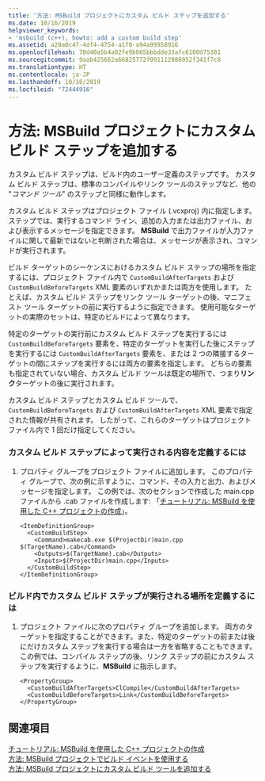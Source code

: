 ```yaml
---
title: '方法: MSBuild プロジェクトにカスタム ビルド ステップを追加する'
ms.date: 10/16/2019
helpviewer_keywords:
- 'msbuild (c++), howto: add a custom build step'
ms.assetid: a20a0c47-4df4-4754-a1f0-a94a99958916
ms.openlocfilehash: 78d40a5b4a02fe9b065bbbdde33afc6180d75381
ms.sourcegitcommit: 9aab425662a66825772f091112986952f341f7c8
ms.translationtype: HT
ms.contentlocale: ja-JP
ms.lasthandoff: 10/16/2019
ms.locfileid: "72444916"
---
```

# <a name="how-to-add-a-custom-build-step-to-msbuild-projects"></a>方法: MSBuild プロジェクトにカスタム ビルド ステップを追加する

カスタム ビルド ステップは、ビルド内のユーザー定義のステップです。 カスタム ビルド ステップは、標準のコンパイルやリンク ツールのステップなど、他の "*コマンド ツール*" のステップと同様に動作します。

カスタム ビルド ステップはプロジェクト ファイル (.vcxproj) 内に指定します。 ステップでは、実行するコマンド ライン、追加の入力または出力ファイル、および表示するメッセージを指定できます。 **MSBuild** で出力ファイルが入力ファイルに関して最新ではないと判断された場合は、メッセージが表示され、コマンドが実行されます。

ビルド ターゲットのシーケンスにおけるカスタム ビルド ステップの場所を指定するには、プロジェクト ファイル内で `CustomBuildAfterTargets` および `CustomBuildBeforeTargets` XML 要素のいずれかまたは両方を使用します。 たとえば、カスタム ビルド ステップをリンク ツール ターゲットの後、マニフェスト ツール ターゲットの前に実行するように指定できます。 使用可能なターゲットの実際のセットは、特定のビルドによって異なります。

特定のターゲットの実行前にカスタム ビルド ステップを実行するには `CustomBuildBeforeTargets` 要素を、特定のターゲットを実行した後にステップを実行するには `CustomBuildAfterTargets` 要素を、または 2 つの隣接するターゲットの間にステップを実行するには両方の要素を指定します。 どちらの要素も指定されていない場合、カスタム ビルド ツールは既定の場所で、つまり**リンク**ターゲットの後に実行されます。

カスタム ビルド ステップとカスタム ビルド ツールで、`CustomBuildBeforeTargets` および `CustomBuildAfterTargets` XML 要素で指定された情報が共有されます。 したがって、これらのターゲットはプロジェクト ファイル内で 1 回だけ指定してください。

### <a name="to-define-what-is-executed-by-the-custom-build-step"></a>カスタム ビルド ステップによって実行される内容を定義するには

1. プロパティ グループをプロジェクト ファイルに追加します。 このプロパティ グループで、次の例に示すように、コマンド、その入力と出力、およびメッセージを指定します。 この例では、次のセクションで作成した main.cpp ファイルから .cab ファイルを作成します: 「[チュートリアル: MSBuild を使用した C++ プロジェクトの作成](walkthrough-using-msbuild-to-create-a-visual-cpp-project.md)」。

    ```
    <ItemDefinitionGroup>
      <CustomBuildStep>
        <Command>makecab.exe $(ProjectDir)main.cpp $(TargetName).cab</Command>
        <Outputs>$(TargetName).cab</Outputs>
        <Inputs>$(ProjectDir)main.cpp</Inputs>
      </CustomBuildStep>
    </ItemDefinitionGroup>
    ```

### <a name="to-define-where-in-the-build-the-custom-build-step-will-execute"></a>ビルド内でカスタム ビルド ステップが実行される場所を定義するには

1. プロジェクト ファイルに次のプロパティ グループを追加します。 両方のターゲットを指定することができます。また、特定のターゲットの前または後にだけカスタム ステップを実行する場合は一方を省略することもできます。 この例では、コンパイル ステップの後、リンク ステップの前にカスタム ステップを実行するように、**MSBuild** に指示します。

    ```
    <PropertyGroup>
      <CustomBuildAfterTargets>ClCompile</CustomBuildAfterTargets>
      <CustomBuildBeforeTargets>Link</CustomBuildBeforeTargets>
    </PropertyGroup>
    ```

## <a name="see-also"></a>関連項目

[チュートリアル: MSBuild を使用した C++ プロジェクトの作成](walkthrough-using-msbuild-to-create-a-visual-cpp-project.md)<br/>
[方法: MSBuild プロジェクトでビルド イベントを使用する](how-to-use-build-events-in-msbuild-projects.md)<br/>
[方法: MSBuild プロジェクトにカスタム ビルド ツールを追加する](how-to-add-custom-build-tools-to-msbuild-projects.md)
